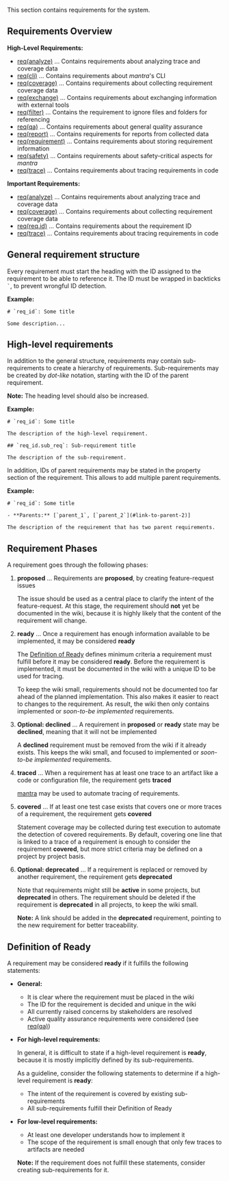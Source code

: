 This section contains requirements for the system.

## Requirements Overview

**High-Level Requirements:**

- [req(analyze)](5-REQ-analyze) ... Contains requirements about analyzing trace and coverage data
- [req(cli)](5-REQ-cli) ... Contains requirements about *mantra*'s CLI
- [req(coverage)](5-REQ-coverage) ... Contains requirements about collecting requirement coverage data
- [req(exchange)](5-REQ-exchange) ... Contains requirements about exchanging information with external tools
- [req(filter)](5-REQ-filter) ... Contains the requirement to ignore files and folders for referencing
- [req(qa)](5-REQ-qa) ... Contains requirements about general quality assurance
- [req(report)](5-REQ-report) ... Contains requirements for reports from collected data
- [req(requirement)](5-REQ-requirement) ... Contains requirements about storing requirement information
- [req(safety)](5-REQ-safety) ... Contains requirements about safety-critical aspects for *mantra*
- [req(trace)](5-REQ-trace) ... Contains requirements about tracing requirements in code

**Important Requirements:**

- [req(analyze)](5-REQ-analyze) ... Contains requirements about analyzing trace and coverage data
- [req(coverage)](5-REQ-coverage) ... Contains requirements about collecting requirement coverage data
- [req(req.id)](5-REQ-requirement) ... Contains requirements about the requirement ID
- [req(trace)](5-REQ-trace) ... Contains requirements about tracing requirements in code

## General requirement structure

Every requirement must start the heading with the ID assigned to the requirement to be able to reference it.
The ID must be wrapped in backticks `` ` ``, to prevent wrongful ID detection.

**Example:**

```
# `req_id`: Some title

Some description...
```

## High-level requirements

In addition to the general structure, requirements may contain sub-requirements to create a hierarchy of requirements.
Sub-requirements may be created by *dot-like* notation, starting with the ID of the parent requirement.

**Note:** The heading level should also be increased.

**Example:**

```
# `req_id`: Some title

The description of the high-level requirement.

## `req_id.sub_req`: Sub-requirement title

The description of the sub-requirement.
```

In addition, IDs of parent requirements may be stated in the property section of the requirement.
This allows to add multiple parent requirements.

**Example:**

```
# `req_id`: Some title

- **Parents:** [`parent_1`, [`parent_2`](#link-to-parent-2)]

The description of the requirement that has two parent requirements.
```

## Requirement Phases

A requirement goes through the following phases:

1. **proposed** ... Requirements are **proposed**, by creating feature-request issues

   The issue should be used as a central place to clarify the intent of the feature-request.
   At this stage, the requirement should **not** yet be documented in the wiki, because it is highly likely
   that the content of the requirement will change.

2. **ready** ... Once a requirement has enough information available to be implemented, it may be considered **ready**

   The [Definition of Ready](#definition-of-ready) defines minimum criteria a requirement must fulfill before it may be considered **ready**.
   Before the requirement is implemented, it must be documented in the wiki with a unique ID to be used for tracing.

   To keep the wiki small, requirements should not be documented too far ahead of the planned implementation.
   This also makes it easier to react to changes to the requirement.
   As result, the wiki then only contains implemented or *soon-to-be implemented* requirements.

3. **Optional: declined** ... A requirement in **proposed** or **ready** state may be **declined**, meaning that it will not be implemented

   A **declined** requirement must be removed from the wiki if it already exists.
   This keeps the wiki small, and focused to implemented or *soon-to-be implemented* requirements.

4. **traced** ... When a requirement has at least one trace to an artifact like a code or configuration file, the requirement gets **traced**

   [mantra](https://github.com/mhatzl/mantra) may be used to automate tracing of requirements.

5. **covered** ... If at least one test case exists that covers one or more traces of a requirement, the requirement gets **covered**

   Statement coverage may be collected during test execution to automate the detection of covered requirements.
   By default, covering one line that is linked to a trace of a requirement is enough to consider the requirement **covered**, but more strict criteria may be defined on a project by project basis.

6. **Optional: deprecated** ... If a requirement is replaced or removed by another requirement, the requirement gets **deprecated**

   Note that requirements might still be **active** in some projects, but **deprecated** in others.
   The requirement should be deleted if the requirement is **deprecated** in all projects, to keep the wiki small.

   **Note:** A link should be added in the **deprecated** requirement, pointing to the new requirement for better traceability.

## Definition of Ready

A requirement may be considered **ready** if it fulfills the following statements:

- **General:**

  - It is clear where the requirement must be placed in the wiki
  - The ID for the requirement is decided and unique in the wiki
  - All currently raised concerns by stakeholders are resolved
  - Active quality assurance requirements were considered (see [req(qa)](5-REQ-qa))

- **For high-level requirements:**

  In general, it is difficult to state if a high-level requirement is **ready**,
  because it is mostly implicitly defined by its sub-requirements.

  As a guideline, consider the following statements to determine if a high-level requirement is **ready**:

  - The intent of the requirement is covered by existing sub-requirements
  - All sub-requirements fulfill their Definition of Ready

- **For low-level requirements:**

  - At least one developer understands how to implement it
  - The scope of the requirement is small enough that only few traces to artifacts are needed

  **Note:** If the requirement does not fulfill these statements, consider creating sub-requirements for it.

